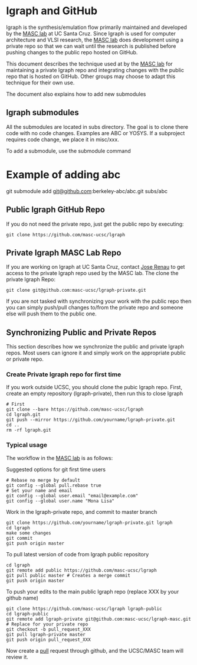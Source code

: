 # lgraph and GitHub

lgraph is the synthesis/emulation flow primarily maintained and developed by
the [MASC lab][masc] at UC Santa Cruz.  Since lgraph is used for computer
architecture and VLSI research, the [MASC lab][masc] does development using a
private repo so that we can wait until the research is published before pushing
changes to the public repo hosted on GitHub.

This document describes the technique used at by the [MASC lab][masc] for
maintaining a private lgraph repo and integrating changes with the public repo
that is hosted on GitHub.  Other groups may choose to adapt this technique for
their own use.

The document also explains how to add new submodules

## lgraph submodules

All the submodules are located in subs directory. The goal is to clone there
code with no code changes. Examples are ABC or YOSYS. If a subproject requires
code change, we place it in misc/xxx.

To add a submodule, use the submodule command

   # Example of adding abc
   git submodule add git@github.com:berkeley-abc/abc.git subs/abc

## Public lgraph GitHub Repo

If you do not need the private repo, just get the public repo by executing:

    git clone https://github.com/masc-ucsc/lgraph

## Private lgraph MASC Lab Repo

If you are working on lgraph at UC Santa Cruz, contact [Jose Renau](http://users.soe.ucsc.edu/~renau/)
to get access to the private lgraph repo used by the MASC lab. The clone the private lgraph Repo:

    git clone git@github.com:masc-ucsc/lgraph-private.git

If you are not tasked with synchronizing your work with the public repo then
you can simply push/pull changes to/from the private repo and someone else
will push them to the public one.

## Synchronizing Public and Private Repos

This section describes how we synchronize the public and private lgraph repos.
Most users can ignore it and simply work on the appropriate public or private 
repo.

### Create Private lgraph repo for first time

If you work outside UCSC, you should clone the pubic lgraph repo. First, create
an empty repository (lgraph-private), then run this to close lgraph

    # First
    git clone --bare https://github.com/masc-ucsc/lgraph
    cd lgraph.git
    git push --mirror https://github.com/yourname/lgraph-private.git
    cd ..
    rm -rf lgraph.git

### Typical usage

The workflow in the [MASC lab][masc] is as follows:

Suggested options for git first time users

    # Rebase no merge by default
    git config --global pull.rebase true
    # Set your name and email
    git config --global user.email "email@example.com"
    git config --global user.name "Mona Lisa"


Work in the lgraph-private repo, and commit to master branch

    git clone https://github.com/yourname/lgraph-private.git lgraph
    cd lgraph
    make some changes
    git commit
    git push origin master

To pull latest version of code from lgraph public repository

    cd lgraph
    git remote add public https://github.com/masc-ucsc/lgraph
    git pull public master # Creates a merge commit
    git push origin master

To push your edits to the main public lgraph repo (replace XXX by your github name)

    git clone https://github.com/masc-ucsc/lgraph lgraph-public
    cd lgraph-public
    git remote add lgraph-private git@github.com:masc-ucsc/lgraph-masc.git  # Replace for your private repo
    git checkout -b pull_request_XXX
    git pull lgraph-private master
    git push origin pull_request_XXX

Now create a [pull][pull] request through github, and the UCSC/MASC team will review it.

[pull]: https://help.github.com/articles/creating-a-pull-request
[masc]: http://masc.soe.ucsc.edu/
